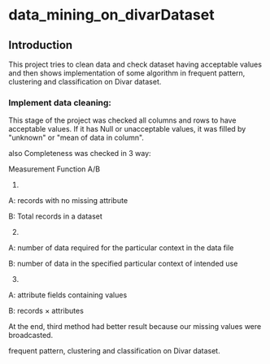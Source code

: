 # data_mining_on_divarDataset

## Introduction
This project tries to clean data and check dataset having acceptable values and then shows implementation of some algorithm in frequent pattern, clustering and classification on Divar dataset.

### Implement data cleaning:
This stage of the project was checked all columns and rows to have acceptable values. If it has Null or unacceptable values, it was filled by "unknown" or "mean of data in column".

also Completeness was checked in 3 way:

Measurement Function A/B 


1.	
A: records with no missing attribute

B: Total records in a dataset

2.	
A: number of data required for the particular context in the data file

B: number of data in the specified particular context of intended use

3.	
A: attribute fields containing values 

B: records × attributes


At the end, third method had better result because our missing values were broadcasted.


frequent pattern, 
clustering
and classification 
on Divar dataset.

